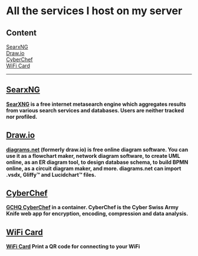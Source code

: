 # All the services I host on my server  

## Content  
[SearxNG](https://github.com/j4asper/selfhosted/blob/main/README.md#searxng)  
[Draw.io](https://github.com/j4asper/selfhosted/blob/main/README.md#drawio)  
[CyberChef](https://github.com/j4asper/selfhosted/blob/main/README.md#cyberchef)  
[WiFi Card](https://github.com/j4asper/selfhosted/blob/main/README.md#wifi-card)  

---

## [SearxNG](https://searx.jazper.dk/)  
**[SearXNG](https://github.com/searxng/searxng) is a free internet metasearch engine which aggregates results from various search services and databases. Users are neither tracked nor profiled.**  

## [Draw.io](https://draw.jazper.dk/)  
**[diagrams.net](https://github.com/jgraph/drawio) (formerly draw.io) is free online diagram software. You can use it as a flowchart maker, network diagram software, to create UML online, as an ER diagram tool, to design database schema, to build BPMN online, as a circuit diagram maker, and more. diagrams.net can import .vsdx, Gliffy™ and Lucidchart™ files.**  

## [CyberChef](https://cyberchef.jazper.dk/)  
**[GCHQ CyberChef](https://github.com/gchq/CyberChef/) in a container. CyberChef is the Cyber Swiss Army Knife web app for encryption, encoding, compression and data analysis.**  

## [WiFi Card](https://wifi.jazper.dk/)  
**[WiFi Card](https://github.com/bndw/wifi-card) Print a QR code for connecting to your WiFi**
